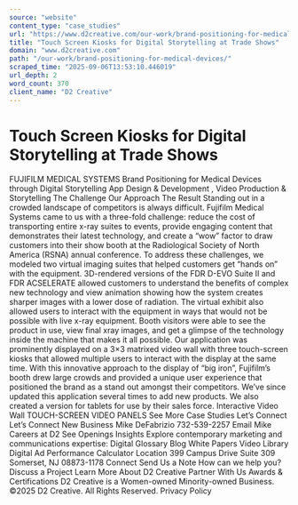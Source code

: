 ```yaml
---
source: "website"
content_type: "case_studies"
url: "https://www.d2creative.com/our-work/brand-positioning-for-medical-devices/"
title: "Touch Screen Kiosks for Digital Storytelling at Trade Shows"
domain: "www.d2creative.com"
path: "/our-work/brand-positioning-for-medical-devices/"
scraped_time: "2025-09-06T13:53:10.446019"
url_depth: 2
word_count: 370
client_name: "D2 Creative"
---
```


# Touch Screen Kiosks for Digital Storytelling at Trade Shows

FUJIFILM MEDICAL SYSTEMS Brand Positioning for Medical Devices through Digital Storytelling App Design & Development , Video Production & Storytelling The Challenge Our Approach The Result Standing out in a crowded landscape of competitors is always difficult. Fujifilm Medical Systems came to us with a three-fold challenge: reduce the cost of transporting entire x-ray suites to events, provide engaging content that demonstrates their latest technology, and create a “wow” factor to draw customers into their show booth at the Radiological Society of North America (RSNA) annual conference. To address these challenges, we modeled two virtual imaging suites that helped customers get “hands on” with the equipment. 3D-rendered versions of the FDR D-EVO Suite II and FDR ACSELERATE allowed customers to understand the benefits of complex new technology and view animation showing how the system creates sharper images with a lower dose of radiation. The virtual exhibit also allowed users to interact with the equipment in ways that would not be possible with live x-ray equipment. Booth visitors were able to see the product in use, view final xray images, and get a glimpse of the technology inside the machine that makes it all possible. Our application was prominently displayed on a 3×3 matrixed video wall with three touch-screen kiosks that allowed multiple users to interact with the display at the same time. With this innovative approach to the display of “big iron”, Fujifilm’s booth drew large crowds and provided a unique user experience that positioned the brand as a stand out amongst their competitors. We’ve since updated this application several times to add new products. We also created a version for tablets for use by their sales force. Interactive Video Wall TOUCH-SCREEN VIDEO PANELS See More Case Studies Let’s Connect Let’s Connect New Business Mike DeFabrizio 732-539-2257 Email Mike Careers at D2 See Openings Insights Explore contemporary marketing and communications expertise: Digital Glossary Blog White Papers Video Library Digital Ad Performance Calculator Location 399 Campus Drive Suite 309 Somerset, NJ
08873-1178 Connect Send Us a Note How can we help you? Discuss a Project Learn More About D2 Creative Partner With Us Awards & Certifications D2 Creative is a Women-owned Minority-owned Business. ©2025 D2 Creative. All Rights Reserved. Privacy Policy